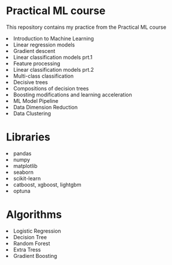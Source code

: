 # Practical ML course

This repository contains my practice from the Practical ML course

<li>Introduction to Machine Learning
<li>Linear regression models
<li>Gradient descent
<li>Linear classification models prt.1
<li>Feature processing
<li>Linear classification models prt.2
<li>Multi-class classification
<li>Decisive trees
<li>Compositions of decision trees
<li>Boosting modifications and learning acceleration
<li>ML Model Pipeline
<li>Data Dimension Reduction
<li>Data Clustering

# Libraries

<li>pandas
<li>numpy
<li>matplotlib
<li>seaborn
<li>scikit-learn
<li>catboost, xgboost, lightgbm
<li>optuna

# Algorithms

<li>Logistic Regression
<li>Decision Tree
<li>Random Forest
<li>Extra Tress
<li>Gradient Boosting